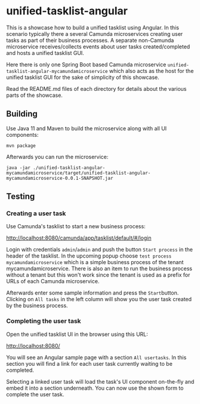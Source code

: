 # unified-tasklist-angular

This is a showcase how to build a unified tasklist using Angular. In this scenario typically there a several Camunda microservices creating user tasks as part of their business processes. A separate non-Camunda microservice receives/collects events about user tasks created/completed and hosts a unified tasklist GUI.

Here there is only one Spring Boot based Camunda microservice `unified-tasklist-angular-mycamundamicroservice` which also acts as the host for the unified tasklist GUI for the sake of simplicity of this showcase.

Read the README.md files of each directory for details about the various parts of the showcase.

## Building

Use Java 11 and Maven to build the microservice along with all UI components:

```
mvn package
```

Afterwards you can run the microservice:

```
java -jar ./unified-tasklist-angular-mycamundamicroservice/target/unified-tasklist-angular-mycamundamicroservice-0.0.1-SNAPSHOT.jar
```

## Testing

### Creating a user task

Use Camunda's tasklist to start a new business process:

[http://localhost:8080/camunda/app/tasklist/default/#/login](http://localhost:8080/camunda/app/tasklist/default/#/login)

Login with credentials `admin`/`admin` and push the button `Start process` in the header of the tasklist. In the upcoming popup choose `test process mycamundamicroservice` which is a simple business process of the tenant mycamundamicroservice. There is also an item to run the business process without a tenant but this won't work since the tenant is used as a prefix for URLs of each Camunda microservice.

Afterwards enter some sample information and press the `Start`button. Clicking on `All tasks` in the left column will show you the user task created by the business process.

### Completing the user task

Open the unified tasklist UI in the browser using this URL:

[http://localhost:8080/](http://localhost:8080/)

You will see an Angular sample page with a section `All usertasks`. In this section you will find a link for each user task currently waiting to be completed.

Selecting a linked user task will load the task's UI component on-the-fly and embed it into a section underneath. You can now use the shown form to complete the user task.
